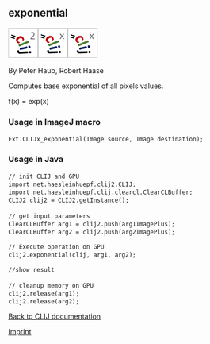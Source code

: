 ## exponential
![Image](images/mini_clij2_logo.png)![Image](images/mini_clijx_logo.png)![Image](images/mini_clijx_logo.png)

By Peter Haub, Robert Haase

Computes base exponential of all pixels values.

f(x) = exp(x)

### Usage in ImageJ macro
```
Ext.CLIJx_exponential(Image source, Image destination);
```


### Usage in Java
```
// init CLIJ and GPU
import net.haesleinhuepf.clij2.CLIJ;
import net.haesleinhuepf.clij.clearcl.ClearCLBuffer;
CLIJ2 clij2 = CLIJ2.getInstance();

// get input parameters
ClearCLBuffer arg1 = clij2.push(arg1ImagePlus);
ClearCLBuffer arg2 = clij2.push(arg2ImagePlus);
```

```
// Execute operation on GPU
clij2.exponential(clij, arg1, arg2);
```

```
//show result

// cleanup memory on GPU
clij2.release(arg1);
clij2.release(arg2);
```


[Back to CLIJ documentation](https://clij.github.io/)

[Imprint](https://clij.github.io/imprint)
